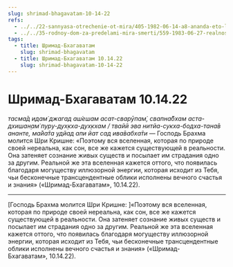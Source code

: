 ```yaml
---
slug: shrimad-bhagavatam-10-14-22
refs:
  - ../../22-sannyasa-otrechenie-ot-mira/405-1982-06-14-a8-ananda-eto-lichnost-obyasnenie-imeni-sannyasi-akhayananda.md
  - ../../35-rodnoy-dom-za-predelami-mira-smerti/559-1983-06-27-realnost-very-za-predelami-mira-smerti.md
tags:
  - title: Шримад-Бхагаватам
    slug: shrimad-bhagavatam
  - title: Шримад-Бхагаватам 10.14.22
    slug: shrimad-bhagavatam-10-14-22
---
```


# Шримад-Бхагаватам 10.14.22

*тасма̄д идам̇ джагад аш́ешам асат-сварӯпам̇, свапна̄бхам аста-дхишан̣ам̇ пуру-дух̣кха-дух̣кхам / твайй эва нитйа-сукха-бодха-тана̄в ананте, ма̄йа̄та удйад апи йат сад ива̄вабха̄ти* — Господь Брахма молится Шри Кришне: «Поэтому вся вселенная, которая по природе своей нереальна, как сон, все же кажется существующей в реальности. Она затеняет сознание живых существ и посылает им страдания одно за другим. Реальной же эта вселенная кажется оттого, что появилась благодаря могуществу иллюзорной энергии, которая исходит из Тебя, чьи бесконечные трансцендентные облики исполнены вечного счастья и знания» («Шримад-Бхагаватам», 10.14.22).

---

[Господь Брахма молится Шри Кришне: ]«Поэтому вся вселенная, которая по природе своей нереальна, как сон, все же кажется существующей в реальности. Она затеняет сознание живых существ и посылает им страдания одно за другим. Реальной же эта вселенная кажется оттого, что появилась благодаря могуществу иллюзорной энергии, которая исходит из Тебя, чьи бесконечные трансцендентные облики исполнены вечного счастья и знания» («Шримад-Бхагаватам», 10.14.22).
